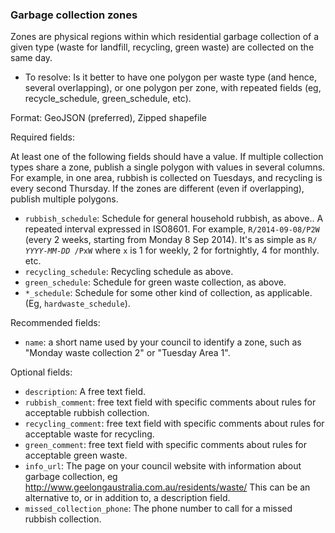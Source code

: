 ### Garbage collection zones

Zones are physical regions within which residential garbage collection of a given type (waste for landfill, recycling, green waste) are collected on the same day.

* To resolve: Is it better to have one polygon per waste type (and hence, several overlapping), or one polygon per zone, with repeated fields (eg, recycle_schedule, green_schedule, etc).

Format: GeoJSON (preferred), Zipped shapefile

Required fields:

At least one of the following fields should have a value. If multiple collection types share a zone, publish a single polygon with values in several columns. For example, in one area, rubbish is collected on Tuesdays, and recycling is every second Thursday. If the zones are different (even if overlapping), publish multiple polygons.

* `rubbish_schedule`: Schedule for general household rubbish, as above.. A repeated interval expressed in ISO8601. For example, `R/2014-09-08/P2W` (every 2 weeks, starting from Monday 8 Sep 2014). It's as simple as `R/` *`YYYY-MM-DD`*` /PxW` where `x` is 1 for weekly, 2 for fortnightly, 4 for monthly. etc.
* `recycling_schedule`: Recycling schedule as above.
* `green_schedule`: Schedule for green waste collection, as above.
* `*_schedule`: Schedule for some other kind of collection, as applicable. (Eg,  `hardwaste_schedule`).

Recommended fields:
* `name`: a short name used by your council to identify a zone, such as "Monday waste collection 2" or "Tuesday Area 1".

Optional fields:
* `description`: A free text field.
* `rubbish_comment`: free text field with specific comments about rules for acceptable rubbish collection.
* `recycling_comment`: free text field with specific comments about rules for acceptable waste for recycling.
* `green_comment`: free text field with specific comments about rules for acceptable green waste.
* `info_url`: The page on your council website with information about garbage collection, eg http://www.geelongaustralia.com.au/residents/waste/ This can be an alternative to, or in addition to, a description field.
* `missed_collection_phone`: The phone number to call for a missed rubbish collection.
